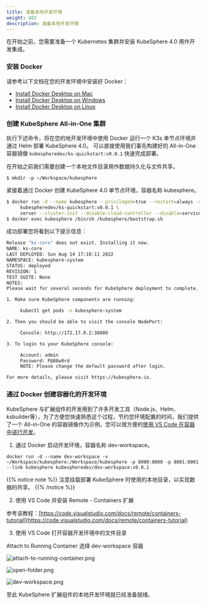 ```yaml
---
title: 准备本地开发环境
weight: 402
description: 准备本地开发环境
---
```


在开始之前，您需要准备一个 Kubernetes 集群并安装 KubeSphere 4.0 用作开发集成。

### 安装 Docker 

请参考以下文档在您的开发环境中安装好 Docker：

* [Install Docker Desktop on Mac](https://docs.docker.com/desktop/install/mac-install/)
* [Install Docker Desktop on Windows](https://docs.docker.com/desktop/install/windows-install/)
* [Install Docker Desktop on Linux](https://docs.docker.com/desktop/install/linux-install/)


### 创建 KubeSphere All-in-One 集群

执行下述命令，将在您的地开发环境中使用 Docker 运行一个 K3s 单节点环境并通过 Helm 部署 KubeSphere 4.0。 可以直接使用我们事先构建好的 All-in-One 容器镜像 `kubespheredev/ks-quickstart:v0.0.1` 快速完成部署。

在开始之前我们需要创建一个本地文件目录用作数据持久化与文件共享。

```
$ mkdir -p ~/Workspace/kubesphere
```

紧接着通过 Docker 创建 KubeSphere 4.0 单节点环境，容器名称 kubesphere。

```bash
$ docker run -d --name kubesphere --privileged=true --restart=always -v ~/Workspace/kubesphere:/Workspace/kubesphere \
     kubespheredev/ks-quickstart:v0.0.1 \
     server --cluster-init --disable-cloud-controller --disable=servicelb,traefik,metrics-server --write-kubeconfig=/Workspace/kubesphere/kubeconfig --write-kubeconfig-mode=644 --tls-san=kubesphere
$ docker exec kubesphere /bin/sh /kubesphere/bootstrap.sh
```

成功部署您将看到以下提示信息：

```bash
Release "ks-core" does not exist. Installing it now.
NAME: ks-core
LAST DEPLOYED: Sun Aug 14 17:18:11 2022
NAMESPACE: kubesphere-system
STATUS: deployed
REVISION: 1
TEST SUITE: None
NOTES:
Please wait for several seconds for KubeSphere deployment to complete.

1. Make sure KubeSphere components are running:

     kubectl get pods -n kubesphere-system

2. Then you should be able to visit the console NodePort:

     Console: http://172.17.0.2:30880

3. To login to your KubeSphere console:

     Account: admin
     Password: P@88w0rd
     NOTE: Please change the default password after login.

For more details, please visit https://kubesphere.io.
```

### 通过 Docker 创建容器化的开发环境

KubeSphere 与扩展组件的开发用到了许多开发工具（Node.js、Helm、ksbuilder等），为了方便您快速熟悉这个过程，节约您环境配置的时间，我们提供了一个  All-in-One 的容器镜像作为示例，您可以很方便的[使用 VS Code 在容器中进行开发](https://code.visualstudio.com/docs/remote/containers)。

1. 通过 Docker 启动开发环境，容器名称 dev-workspace。

```
docker run -d --name dev-workspace -v ~/Workspace/kubesphere:/Workspace/kubesphere -p 8000:8000 -p 8001:8001 --link kubesphere kubespheredev/dev-workspace:v0.0.1
```

{{% notice note %}}
注意挂载部署 KubeSphere 时使用的本地目录，以实现数据的共享。
{{% /notice %}}


2. 使用 VS Code 并安装 Remote - Containers 扩展

参考该教程：[https://code.visualstudio.com/docs/remote/containers-tutorial](https://code.visualstudio.com/docs/remote/containers-tutorial)

3. 使用  VS Code 打开容器开发环境中的文件目录

Attach to Running Container 选择 dev-workspace 容器

![attach-to-running-container.png](images/get-started/attach-to-running-container.png)

![open-folder.png](images/get-started/open-folder.png)

![dev-workspace.png](images/get-started/dev-workspace.png)

至此 KubeSphere 扩展组件的本地开发环境就已经准备就绪。